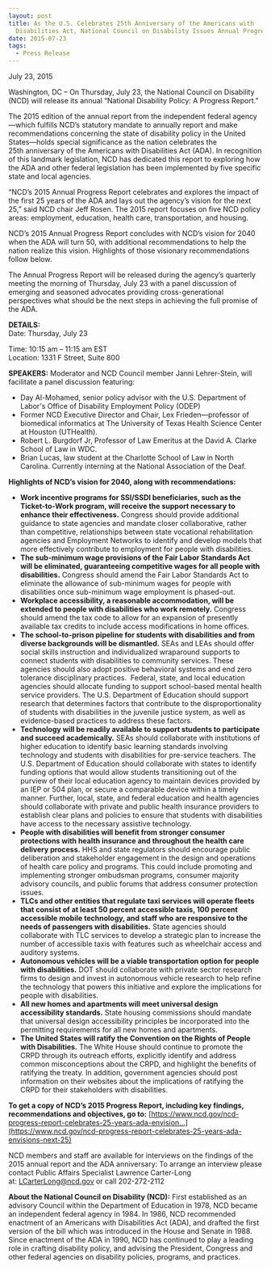 ```yaml
---
layout: post
title: As the U.S. Celebrates 25th Anniversary of the Americans with
  Disabilities Act, National Council on Disability Issues Annual Progress Report
date: 2015-07-23
tags:
  - Press Release
---
```


July 23, 2015

Washington, DC – On Thursday, July 23, the National Council on Disability (NCD) will release its annual “National Disability Policy: A Progress Report.”

The 2015 edition of the annual report from the independent federal agency—which fulfills NCD’s statutory mandate to annually report and make recommendations concerning the state of disability policy in the United States—holds special significance as the nation celebrates the 25th anniversary of the Americans with Disabilities Act (ADA). In recognition of this landmark legislation, NCD has dedicated this report to exploring how the ADA and other federal legislation has been implemented by five specific state and local agencies.

“NCD’s 2015 Annual Progress Report celebrates and explores the impact of the first 25 years of the ADA and lays out the agency’s vision for the next 25,” said NCD chair Jeff Rosen. The 2015 report focuses on five NCD policy areas: employment, education, health care, transportation, and housing.

NCD’s 2015 Annual Progress Report concludes with NCD’s vision for 2040 when the ADA will turn 50, with additional recommendations to help the nation realize this vision. Highlights of those visionary recommendations follow below.

The Annual Progress Report will be released during the agency’s quarterly meeting the morning of Thursday, July 23 with a panel discussion of emerging and seasoned advocates providing cross-generational perspectives what should be the next steps in achieving the full promise of the ADA.

**DETAILS:**\
Date: Thursday, July 23

Time: 10:15 am – 11:15 am EST\
Location: 1331 F Street, Suite 800

**SPEAKERS:** Moderator and NCD Council member Janni Lehrer-Stein, will facilitate a panel discussion featuring:

- Day Al-Mohamed, senior policy advisor with the U.S. Department of Labor's Office of Disability Employment Policy (ODEP)
- Former NCD Executive Director and Chair, Lex Frieden—professor of biomedical informatics at The University of Texas Health Science Center at Houston (UTHealth).
- Robert L. Burgdorf Jr, Professor of Law Emeritus at the David A. Clarke School of Law in WDC.
- Brian Lucas, law student at the Charlotte School of Law in North Carolina. Currently interning at the National Association of the Deaf.



**Highlights of NCD’s vision for 2040, along with recommendations:**

- **Work incentive programs for SSI/SSDI beneficiaries, such as the Ticket-to-Work program, will receive the support necessary to enhance their effectiveness.** Congress should provide additional guidance to state agencies and mandate closer collaborative, rather than competitive, relationships between state vocational rehabilitation agencies and Employment Networks to identify and develop models that more effectively contribute to employment for people with disabilities.
- **The sub-minimum wage provisions of the Fair Labor Standards Act will be eliminated, guaranteeing competitive wages for all people with disabilities.** Congress should amend the Fair Labor Standards Act to eliminate the allowance of sub-minimum wages for people with disabilities once sub-minimum wage employment is phased-out.
- **Workplace accessibility, a reasonable accommodation, will be extended to people with disabilities who work remotely.** Congress should amend the tax code to allow for an expansion of presently available tax credits to include access modifications in home offices.
- **The school-to-prison pipeline for students with disabilities and from diverse backgrounds will be dismantled.** SEAs and LEAs should offer social skills instruction and individualized wraparound supports to connect students with disabilities to community services. These agencies should also adopt positive behavioral systems and end zero tolerance disciplinary practices.  Federal, state, and local education agencies should allocate funding to support school-based mental health service providers. The U.S. Department of Education should support research that determines factors that contribute to the disproportionality of students with disabilities in the juvenile justice system, as well as evidence-based practices to address these factors.
- **Technology will be readily available to support students to participate and succeed academically.** SEAs should collaborate with institutions of higher education to identify basic learning standards involving technology and students with disabilities for pre-service teachers. The U.S. Department of Education should collaborate with states to identify funding options that would allow students transitioning out of the purview of their local education agency to maintain devices provided by an IEP or 504 plan, or secure a comparable device within a timely manner. Further, local, state, and federal education and health agencies should collaborate with private and public health insurance providers to establish clear plans and policies to ensure that students with disabilities have access to the necessary assistive technology.
- **People with disabilities will benefit from stronger consumer protections with health insurance and throughout the health care delivery process.** HHS and state regulators should encourage public deliberation and stakeholder engagement in the design and operations of health care policy and programs. This could include promoting and implementing stronger ombudsman programs, consumer majority advisory councils, and public forums that address consumer protection issues.
- **TLCs and other entities that regulate taxi services will operate fleets that consist of at least 50 percent accessible taxis, 100 percent accessible mobile technology, and staff who are responsive to the needs of passengers with disabilities.** State agencies should collaborate with TLC services to develop a strategic plan to increase the number of accessible taxis with features such as wheelchair access and auditory systems.
- **Autonomous vehicles will be a viable transportation option for people with disabilities.** DOT should collaborate with private sector research firms to design and invest in autonomous vehicle research to help refine the technology that powers this initiative and explore the implications for people with disabilities.
- **All new homes and apartments will meet universal design accessibility standards.** State housing commissions should mandate that universal design accessibility principles be incorporated into the permitting requirements for all new homes and apartments.
- **The United States will ratify the Convention on the Rights of People with Disabilities.** The White House should continue to promote the CRPD through its outreach efforts, explicitly identify and address common misconceptions about the CRPD, and highlight the benefits of ratifying the treaty. In addition, government agencies should post information on their websites about the implications of ratifying the CRPD for their stakeholders with disabilities.

**To get a copy of NCD’s 2015 Progress Report, including key findings, recommendations and objectives, go to:** [https://www.ncd.gov/ncd-progress-report-celebrates-25-years-ada-envision...](https://www.ncd.gov/ncd-progress-report-celebrates-25-years-ada-envisions-next-25)

NCD members and staff are available for interviews on the findings of the 2015 annual report and the ADA anniversary: To arrange an interview please contact Public Affairs Specialist Lawrence Carter-Long at: [LCarterLong@ncd.gov](mailto:LCarterLong@ncd.gov) or call 202-272-2112

**About the National Council on Disability (NCD):** First established as an advisory Council within the Department of Education in 1978, NCD became an independent federal agency in 1984. In 1986, NCD recommended enactment of an Americans with Disabilities Act (ADA), and drafted the first version of the bill which was introduced in the House and Senate in 1988. Since enactment of the ADA in 1990, NCD has continued to play a leading role in crafting disability policy, and advising the President, Congress and other federal agencies on disability policies, programs, and practices.

<!--EndFragment-->
